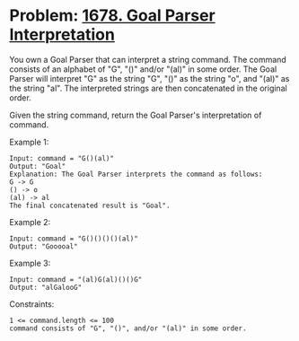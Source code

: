 # Problem: [1678. Goal Parser Interpretation](https://leetcode.com/problems/goal-parser-interpretation/)

You own a Goal Parser that can interpret a string command. The command consists of an alphabet of "G", "()" and/or "(al)" in some order. The Goal Parser will interpret "G" as the string "G", "()" as the string "o", and "(al)" as the string "al". The interpreted strings are then concatenated in the original order.

Given the string command, return the Goal Parser's interpretation of command.



Example 1:
````
Input: command = "G()(al)"
Output: "Goal"
Explanation: The Goal Parser interprets the command as follows:
G -> G
() -> o
(al) -> al
The final concatenated result is "Goal".
````

Example 2:
````
Input: command = "G()()()()(al)"
Output: "Gooooal"
````

Example 3:
````
Input: command = "(al)G(al)()()G"
Output: "alGalooG"
````

Constraints:
````
1 <= command.length <= 100
command consists of "G", "()", and/or "(al)" in some order.
````